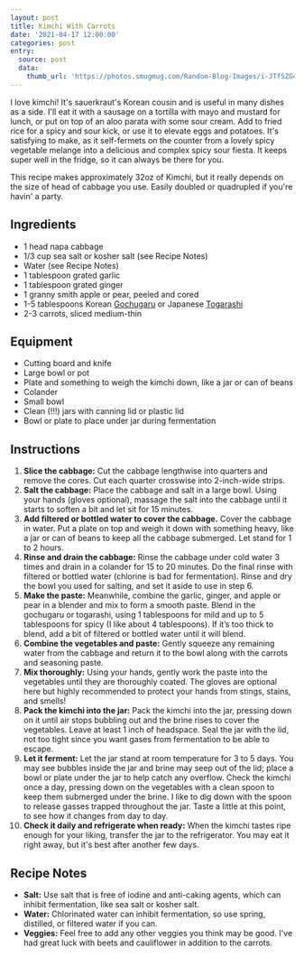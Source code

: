 ```yaml
---
layout: post
title: Kimchi With Carrots
date: '2021-04-17 12:00:00'
categories: post
entry:
  source: post
  data:
    thumb_url: 'https://photos.smugmug.com/Random-Blog-Images/i-JTfSZG4/0/e05352b0/S/kimchi_hands-S.jpg'
---
```

I love kimchi! It's sauerkraut's Korean cousin and is useful in many dishes as a side. I'll eat it with a sausage on a tortilla with mayo and mustard for lunch, or put on top of an aloo parata with some sour cream. Add to fried rice for a spicy and sour kick, or use it to elevate eggs and potatoes. It's satisfying to make, as it self-fermets on the counter from a lovely spicy vegetable melange into a delicious and complex spicy sour fiesta. It keeps super well in the fridge, so it can always be there for you.

This recipe makes approximately 32oz of Kimchi, but it really depends on the size of head of cabbage you use. Easily doubled or quadrupled if you're havin' a party.

## Ingredients
*   1 head napa cabbage
*   1/3 cup sea salt or kosher salt (see Recipe Notes)
*   Water (see Recipe Notes)
*   1 tablespoon grated garlic
*   1 tablespoon grated ginger
*   1 granny smith apple or pear, peeled and cored
*   1-5 tablespoons Korean [Gochugaru](http://www.amazon.com/gp/product/B00SEIBJQE) or Japanese [Togarashi](https://www.amazon.com/Pepper-Spice-Nanami-Schichimi-Togarashi/dp/B004Y18GJ8)
*   2-3 carrots, sliced medium-thin

## Equipment
*   Cutting board and knife
*   Large bowl or pot
*   Plate and something to weigh the kimchi down, like a jar or can of beans
*   Colander
*   Small bowl
*   Clean (!!!) jars with canning lid or plastic lid
*   Bowl or plate to place under jar during fermentation

## Instructions
1. **Slice the cabbage:** Cut the cabbage lengthwise into quarters and remove the cores. Cut each quarter crosswise into 2-inch-wide strips.
2. **Salt the cabbage:** Place the cabbage and salt in a large bowl. Using your hands (gloves optional), massage the salt into the cabbage until it starts to soften a bit and let sit for 15 minutes.
3. **Add filtered or bottled water to cover the cabbage.** Cover the cabbage in water. Put a plate on top and weigh it down with something heavy, like a jar or can of beans to keep all the cabbage submerged. Let stand for 1 to 2 hours.
4. **Rinse and drain the cabbage:** Rinse the cabbage under cold water 3 times and drain in a colander for 15 to 20 minutes. Do the final rinse with filtered or bottled water (chlorine is bad for fermentation). Rinse and dry the bowl you used for salting, and set it aside to use in step 6.
5. **Make the paste:** Meanwhile, combine the garlic, ginger, and apple or pear in a blender and mix to form a smooth paste. Blend in the gochugaru or togarashi, using 1 tablespoons for mild and up to 5 tablespoons for spicy (I like about 4 tablespoons). If it’s too thick to blend, add a bit of filtered or bottled water until it will blend.
6. **Combine the vegetables and paste:** Gently squeeze any remaining water from the cabbage and return it to the bowl along with the carrots and seasoning paste.
7. **Mix thoroughly:** Using your hands, gently work the paste into the vegetables until they are thoroughly coated. The gloves are optional here but highly recommended to protect your hands from stings, stains, and smells!
8. **Pack the kimchi into the jar:** Pack the kimchi into the jar, pressing down on it until air stops bubbling out and the brine rises to cover the vegetables. Leave at least 1 inch of headspace. Seal the jar with the lid, not too tight since you want gases from fermentation to be able to escape.
9. **Let it ferment:** Let the jar stand at room temperature for 3 to 5 days. You may see bubbles inside the jar and brine may seep out of the lid; place a bowl or plate under the jar to help catch any overflow. Check the kimchi once a day, pressing down on the vegetables with a clean spoon to keep them submerged under the brine. I like to dig down with the spoon to release gasses trapped throughout the jar. Taste a little at this point, to see how it changes from day to day.
10. **Check it daily and refrigerate when ready:** When the kimchi tastes ripe enough for your liking, transfer the jar to the refrigerator. You may eat it right away, but it's best after another few days.


## Recipe Notes
*   **Salt:** Use salt that is free of iodine and anti-caking agents, which can inhibit fermentation, like sea salt or kosher salt.
*   **Water:** Chlorinated water can inhibit fermentation, so use spring, distilled, or filtered water if you can.
*   **Veggies:** Feel free to add any other veggies you think may be good. I've had great luck with beets and cauliflower in addition to the carrots.
